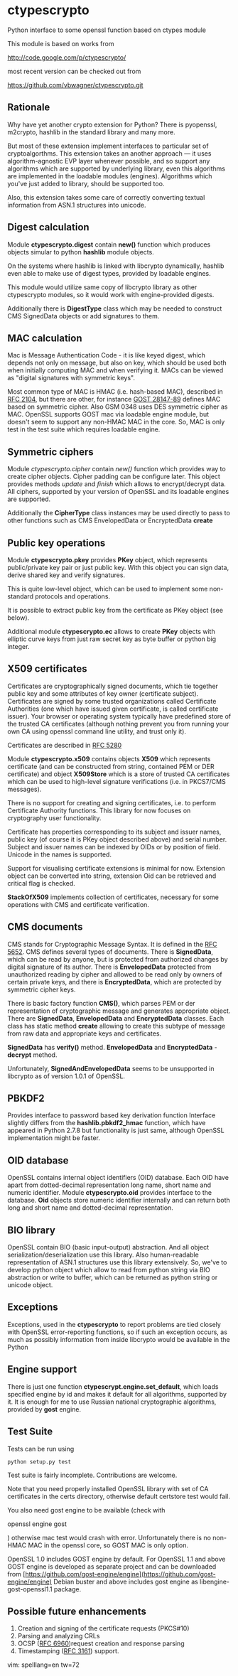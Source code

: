 ctypescrypto
============

Python interface to some openssl function based on ctypes module

This module is based on works from

http://code.google.com/p/ctypescrypto/

most recent version can be checked out from

https://github.com/vbwagner/ctypescrypto.git

Rationale
---------

Why have yet another crypto extension for Python? There is pyopenssl,
m2crypto, hashlib in the standard library and many more.

But most of these extension implement interfaces to particular set of
cryptoalgorthms. This extension takes an another approach — it uses
algorithm-agnostic EVP layer whenever possible, and so support any
algorithms which are supported by underlying library, even this
algorithms are implemented in the loadable modules (engines). Algorithms
which you've just added to library, should be supported too.

Also, this extension takes some care of correctly converting textual
information from ASN.1 structures into unicode.


Digest calculation
------------------

Module **ctypescrypto.digest** contain **new()** function which produces
objects simular to python **hashlib** module objects. 

On the systems where hashlib is linked with libcrypto dynamically,
hashlib even able to make use of digest types, provided by loadable
engines. 

This module would utilize same copy of libcrypto library as other
ctypescrypto modules, so it would work with engine-provided digests.

Additionally there is **DigestType** class which may be needed to
construct CMS SignedData objects or add signatures to them.


MAC calculation
---------------

Mac is Message Authentication Code - it is like keyed digest, which
depends not only on message, but also on key, which should be used both
when initially computing MAC and when verifying it. MACs can be viewed
as "digital signatures with symmetric keys".

Most common type of MAC is HMAC (i.e. hash-based MAC), described in 
[RFC 2104](https://tools.ietf.org/html/rfc2104), but there are other,
for instance [GOST 28147-89](https://tools.ietf.org/html/rfc5830) defines MAC based on symmetric cipher.
Also GSM 0348 uses DES symmetric cipher as MAC. OpenSSL supports
GOST mac via loadable engine module, but doesn't seem to support any
non-HMAC MAC in the core. So, MAC is only test in the test suite which
requires loadable engine.

Symmetric ciphers
-----------------

Module *ctypescrypto.cipher* contain *new()* function which provides
way to create cipher objects. Cipher padding can be configure later.
This object provides methods *update* and *finish* which allows to
encrypt/decrypt data. All ciphers, supported by your version of OpenSSL
and its loadable engines are supported.

Additionally the **CipherType** class instances may be used directly to
pass to other functions such as CMS EnvelopedData or EncryptedData
**create**

Public key operations
---------------------

Module **ctypescrypto.pkey** provides **PKey** object, which represents
public/private key pair or just public key. With this object you can
sign data, derive shared key and verify signatures.

This is quite low-level object, which can be used to implement some
non-standard protocols and operations.

It is possible to extract public key from the certificate as PKey
object (see below).

Additional module **ctypescrypto.ec** allows to create **PKey** objects
with elliptic curve keys from just raw secret key as byte buffer or
python big integer.

X509 certificates
-----------------

Certificates are cryptographically signed documents, which tie together
public key and some attributes of key owner (certificate subject).
Certificates are signed by some trusted organizations called Certificate
Authorities (one which have issued given certificate, is called
certificate issuer). Your browser or operating system typically have
predefined store of the trusted CA certificates (although nothing
prevent you from running your own CA using openssl command line utility,
and trust only it). 



Certificates are described in [RFC 5280](http://tools.ietf.org/html/rfc5280)

Module **ctypescrypto.x509** contains objects **X509** which represents
certificate (and can be constructed from string, contained PEM
or DER certificate) and object **X509Store** which is a store of trusted
CA certificates which can be used to high-level signature verifications
(i.e. in PKCS7/CMS messages).

There is no support for creating and signing certificates, i.e. to
perform Certificate Authority functions. This library for now focuses on
cryptography user functionality. 

Certificate has properties corresponding to its subject and issuer
names, public key (of course it is PKey object described above) and
serial number. Subject and issuer names can be indexed by OIDs or by
position of field. Unicode in the names is supported.

Support for visualising certificate extensions is minimal for now.
Extension object can be converted into string, extension Oid can be
retrieved and critical flag is checked.

**StackOfX509** implements collection of certificates, necessary for
some operations with CMS and certificate verification.

CMS documents
-------------

CMS stands for Cryptographic Message Syntax. It is defined in the
[RFC 5652](http://tools.ietf.org/html/rfc5652).
CMS defines several types of documents. There is **SignedData**,
which can be read by anyone, but is protected from authorized changes
by digital signature of its author. There is **EnvelopedData** protected
from unauthorized reading by cipher and allowed to be read only by
owners of certain private keys, and there is **EncryptedData**, which
are protected by symmetric cipher keys.


There is basic factory function **CMS()**, which parses PEM or der
representation of cryptographic message and generates appropriate
object. There are **SignedData**, **EnvelopedData** and
**EncryptedData** classes. Each class has static method **create**
allowing to create this subtype of message from raw data and appropriate
keys and certificates.

**SignedData** has **verify()** method. **EnvelopedData** and
**EncryptedData** - **decrypt** method.

Unfortunately, **SignedAndEnvelopedData** seems to be unsupported in
libcrypto as of version 1.0.1 of OpenSSL.

PBKDF2
------

Provides interface to password based key derivation function
Interface slightly differs from the **hashlib.pbkdf2_hmac** function,
which have appeared in Python 2.7.8 but functionality is just same,
although OpenSSL implementation might be faster.



OID database
------------

OpenSSL contains internal object identifiers (OID) database. Each OID
have apart from dotted-decimal representation long name, short name and
numeric identifier. Module **ctypescrypto.oid** provides interface to the
database. **Oid** objects store numeric identifier internally and can
return both long and short name and dotted-decimal representation.

BIO library
-----------

OpenSSL contain BIO (basic input-output) abstraction. And all object
serialization/deserialization use this library. Also human-readable
representation of  ASN.1 structures use this library extensively. So,
we've to develop python object which allow to read from python string
via BIO abstraction or write to buffer, which can be returned as python
string or unicode object. 

Exceptions
----------

Exceptions, used in the **ctypescrypto** to report problems are tied
closely with OpenSSL error-reporting functions, so if such an exception
occurs, as much as possibly information from inside libcrypto would be
available in the Python

Engine support
--------------

There is just one function **ctypescrypt.engine.set_default**, which loads 
specified engine by id and makes it default for all algorithms,
supported by it. It is enough for me to use Russian national
cryptographic algorithms, provided by **gost** engine.

Test Suite
----------

Tests can be run using

    python setup.py test

Test suite is fairly incomplete. Contributions are welcome.

Note that you need properly installed OpenSSL library with set of CA
certificates in the certs directory, otherwise default certstore test
would fail.

You also need gost engine to be available (check with 

   openssl engine gost

) otherwise mac test would crash with error. Unfortunately there is no
non-HMAC MAC in the openssl core, so GOST MAC is only option.

OpenSSL 1.0 includes GOST engine by default. For OpenSSL 1.1 and above
GOST engine is developed as separate project and can be downloaded from
[https://github.com/gost-engine/engine](https://github.com/gost-engine/engine)
Debian buster and above includes gost engine as
libengine-gost-openssl1.1 package.


Possible future enhancements
----------------------------

1. Creation and signing of the certificate requests (PKCS#10)
2. Parsing and analyzing CRLs
3. OCSP ([RFC 6960](http://tools.ietf.org/html/rfc6960))request creation and response parsing
4. Timestamping ([RFC 3161](http://tools.ietf.org/html/rfc3161))
support.

  vim: spelllang=en tw=72
